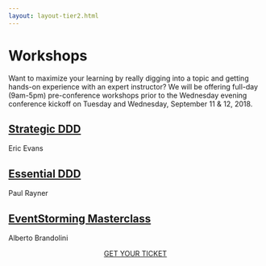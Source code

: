 ```yaml
---
layout: layout-tier2.html
---
```

<div class="container section workshops">
	<h1 class="section-header">Workshops</h1>
	<p class="copy">
		Want to maximize your learning by really digging into a topic and getting hands-on experience with an expert instructor? We will be offering full-day (9am-5pm) pre-conference workshops prior to the Wednesday evening conference kickoff on Tuesday and Wednesday, September 11 &amp; 12, 2018.
	</p>
	<!-- begin workshop element -->
    <div class="row">
        <div class="col-xs-12 col-sm-2">
            <div class="speaker-container">
                <a href="strategic-ddd.html"><div class="speaker-img eric-evans"></div></a>
            </div>
          </div>
        <div class="col-xs-12 col-sm-10 workshop-list">
            <h2><a href="strategic-ddd.html">Strategic DDD</a></h2>
            <p class="copy">
                <span class="workshops--speaker-name">Eric Evans</span>
            </p>
        </div>
    </div>
	<div class="row">
        <div class="col-xs-12 col-sm-2">
            <div class="speaker-container">
                <a href="essential-ddd.html"><div class="speaker-img paul-rayner"></div></a>
            </div>
          </div>
        <div class="col-xs-12 col-sm-10 workshop-list">
            <h2><a href="essential-ddd.html">Essential DDD</a></h2>
            <p class="copy">
                <span class="workshops--speaker-name">Paul Rayner</span>
            </p>
        </div>
    </div>
	<!-- begin workshop element -->
	<div class="row">
        <div class="col-xs-12 col-sm-2">
            <div class="speaker-container">
                <a href="eventstorming-masterclass.html"><div class="speaker-img alberto-brandolini"></div></a>
                </div>
            </div>
        <div class="col-xs-12 col-sm-10 workshop-list">
        <h2><a href="eventstorming-masterclass.html">EventStorming Masterclass</a></h2>
            <p class="copy">
                <span class="workshops--speaker-name">Alberto Brandolini</span>                
            </p>
        </div>
    </div>
    <div class="row">
        <div class="col-xs-12" align="center">
            <a class="btn" href="https://ti.to/explore-ddd-conference/explore-ddd-2018">GET YOUR TICKET</a>
        </div>
    </div>
</div> <!-- container -->
